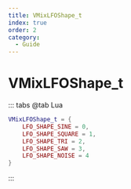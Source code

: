 ```yaml
---
title: VMixLFOShape_t
index: true
order: 2
category:
  - Guide
---
```


# VMixLFOShape_t
::: tabs
@tab Lua
```lua
VMixLFOShape_t = {
    LFO_SHAPE_SINE = 0,
    LFO_SHAPE_SQUARE = 1,
    LFO_SHAPE_TRI = 2,
    LFO_SHAPE_SAW = 3,
    LFO_SHAPE_NOISE = 4
}
```
:::